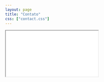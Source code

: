 ```yaml
---
layout: page
title: "Contato"
css: ["contact.css"]
---
```

<div class="col s12">
  <div class="icontain">
    <iframe src="{{site.contact_url}}">Carregando...</iframe>
  </div>
</div>